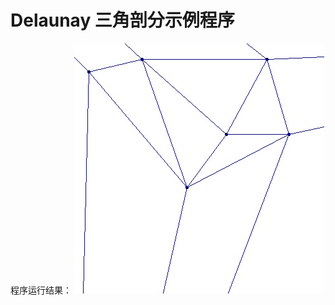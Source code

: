 # Delaunay 三角剖分示例程序
程序运行结果：
![delaunay.jpg](https://github.com/TianXiaoRui/delaunay/blob/master/images/delaunay.jpg?raw=true)
